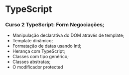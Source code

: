 # TypeScript
### Curso 2 TypeScript: Form Negociações;
- Manipulação declarativa do DOM através de template;
- Template dinâmico;
- Formatação de datas usando Intl; 
- Herança com TypeScript;
- Classes com tipo genérico;
- Classes abstratas;
- O modificador protected


